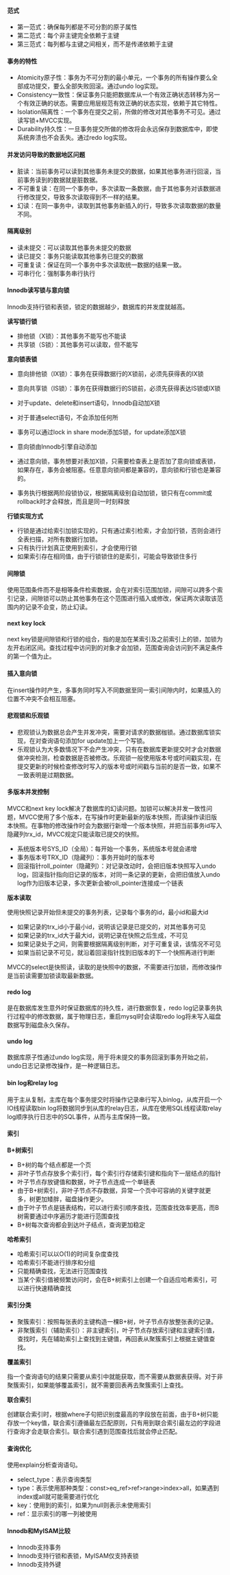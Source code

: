 
#### 范式

- 第一范式：确保每列都是不可分割的原子属性
- 第二范式：每个非主键完全依赖于主键
- 第三范式：每列都与主键之间相关，而不是传递依赖于主键

#### 事务的特性

- Atomicity原子性：事务为不可分割的最小单元，一个事务的所有操作要么全部成功提交，要么全部失败回滚。通过undo log实现。
- Consistency一致性：保证事务只能把数据库从一个有效正确状态转移为另一个有效正确的状态。需要应用层规范有效正确的状态实现，依赖于其它特性。
- Isolation隔离性：一个事务在提交之前，所做的修改对其他事务不可见。通过读写锁+MVCC实现。
- Durability持久性：一旦事务提交所做的修改将会永远保存到数据库中，即使系统奔溃也不会丢失。通过redo log实现。

#### 并发访问导致的数据地区问题

- 脏读：当前事务可以读到其他事务未提交的数据，如果其他事务进行回滚，当前事务读到的数据就是脏数据。
- 不可重复读：在同一个事务中，多次读取一条数据，由于其他事务对该数据进行修改提交，导致多次读取得到不一样的结果。
- 幻读：在同一事务中，读取到其他事务新插入的行，导致多次读取数据的数量不同。

#### 隔离级别

- 读未提交：可以读取其他事务未提交的数据
- 读已提交：事务只能读取其他事务已提交的数据
- 可重复读：保证在同一个事务中多次读取统一数据的结果一致。
- 可串行化：强制事务串行执行

#### Innodb读写锁与意向锁

Innodb支持行锁和表锁，锁定的数据越少，数据库的并发度就越高。

**读写锁行锁**

- 排他锁（X锁）：其他事务不能写也不能读
- 共享锁（S锁）：其他事务可以读取，但不能写

**意向锁表锁**

- 意向排他锁（IX锁）：事务在获得数据行的X锁前，必须先获得表的IX锁
- 意向共享锁（IS锁）：事务在获得数据行的S锁前，必须先获得表达IS锁或IX锁

- 对于update、delete和insert语句，Innodb自动加X锁
- 对于普通select语句，不会添加任何所
- 事务可以通过lock in share mode添加S锁，for update添加X锁
- 意向锁由Innodb引擎自动添加
- 通过意向锁，事务想要对表加X锁，只需要检查表上是否加了意向锁或表锁，如果存在，事务会被阻塞。任意意向锁间都是兼容的，意向锁和行锁也是兼容的。
- 事务执行根据两阶段锁协议，根据隔离级别自动加锁，锁只有在commit或rollback时才会释放，而且是同一时刻释放

**行锁实现方式**

- 行锁是通过给索引加锁实现的，只有通过索引检索，才会加行锁，否则会进行全表扫描，对所有数据行加锁。
- 只有执行计划真正使用到索引，才会使用行锁
- 如果索引存在相同值，由于行锁锁住的是索引，可能会导致锁住多行

#### 间隙锁

使用范围条件而不是相等条件检索数据，会在对索引范围加锁，间隙可以跨多个索引记录，间隙锁可以防止其他事务在这个范围进行插入或修改，保证两次读取该范围内的记录不会变，防止幻读。

#### next key lock

next key锁是间隙锁和行锁的组合，指的是加在某索引及之前索引上的锁，加锁为左开右闭区间。查找过程中访问到的对象才会加锁，范围查询会访问到不满足条件的第一个值为止。

#### 插入意向锁

在insert操作时产生，多事务同时写入不同数据至同一索引间隙内时，如果插入的位置不冲突不会相互阻塞。

#### 悲观锁和乐观锁

- 悲观锁认为数据总会产生并发冲突，需要对请求的数据枷锁。通过数据库锁实现，在对查询语句添加for update加上一个写锁。
- 乐观锁认为大多数情况下不会产生冲突，只有在数据库更新提交时才会对数据做冲突检测，检查数据是否被修改。乐观锁一般使用版本号或时间戳实现，在提交更新的时候检查修改时写入的版本号或时间戳与当前的是否一致，如果不一致表明是过期数据。

#### 多版本并发控制

MVCC和next key lock解决了数据库的幻读问题。加锁可以解决并发一致性问题，MVCC使用了多个版本，在写操作时更新最新的版本快照，而读操作读旧版本快照。在事物的修改操作时会为数据行新增一个版本快照，并把当前事务id写入隐藏列trx_id，MVCC规定只能读取已提交的快照。

- 系统版本号SYS_ID（全局）：每开始一个事务，系统版本号就会递增
- 事务版本号TRX_ID（隐藏列）：事务开始时的版本号
- 回滚指针roll_pointer（隐藏列）：对记录改动时，会把旧版本快照写入undo log，回滚指针指向旧记录的版本，对同一条记录的更新，会把旧值放入undo log作为旧版本记录，多次更新会被roll_pointer连接成一个链表

**版本读取**

使用快照记录开始但未提交的事务列表，记录每个事务的id，最小id和最大id

- 如果记录的trx_id小于最小id，说明该记录是已提交的，对其他事务可见
- 如果记录的trx_id大于最大id，说明记录在快照之后生成，不可见
- 如果记录处于之间，则需要根据隔离级别判断，对于可重复读，该情况不可见
- 如果当前记录不可见，就沿着回滚指针找到旧版本的下一个快照再进行判断

MVCC的select是快照读，读取的是快照中的数据，不需要进行加锁，而修改操作是当前读需要加锁读取最新数据。

#### redo log

是在数据库发生意外时保证数据库的持久性，进行数据恢复，redo log记录事务执行过程中的修改数据，属于物理日志，重启mysql时会读取redo log将未写入磁盘数据写到磁盘永久保存。

#### undo log

数据库原子性通过undo log实现，用于将未提交的事务回滚到事务开始之前，undo日志记录修改操作，是一种逻辑日志。

#### bin log和relay log

用于主从复制，主库在每个事务提交时将操作记录串行写入binlog，从库开启一个IO线程读取bin log将数据同步到从库的relay日志，从库在使用SQL线程读取relay log顺序执行日志中的SQL事件，从而与主库保持一致。

#### 索引

**B+树索引**

- B+树的每个结点都是一个页
- 非叶子节点存放多个索引行，每个索引行存储索引键和指向下一层结点的指针
- 叶子节点存放键值和数据，叶子节点连成一个单链表
- 由于B+树索引，非叶子节点不存数据，异常一个页中可容纳的关键字就更多，树更加矮胖，磁盘操作更少。
- 由于叶子节点是链表结构，可以进行索引顺序查找，范围查找效率更高，而B树需要通过中序遍历才能进行范围查找
- B+树每次查询都会到达叶子结点，查询更加稳定

**哈希索引**

- 哈希索引可以以O(1)的时间复杂度查找
- 哈希索引不能进行排序和分组
- 只能精确查找，无法进行范围查找
- 当某个索引值被频繁访问时，会在B+树索引上创建一个自适应哈希索引，可以进行快速精确查找

#### 索引分类

- 聚簇索引：按照每张表的主键构造一棵B+树，叶子节点存放整张表的记录。
- 非聚簇索引（辅助索引）：非主键索引，叶子节点存放索引键和主键索引值，查找时，先在辅助索引上查找到主键值，再回表从聚簇索引上根据主键值查找。

**覆盖索引**

指一个查询语句的结果只需要从索引中就能获取，而不需要从数据表获得。对于非聚簇索引，如果能够覆盖索引，就不需要回表再去聚簇索引上查找。

**联合索引**

创建联合索引时，根据where子句把识别度最高的字段放在前面，由于B+树只能存放一个key值，联合索引遵循最左匹配原则，只有用到联合索引最左边的字段进行查询才会走联合索引。联合索引遇到范围查找后就会停止匹配。

#### 查询优化

使用explain分析查询语句。
- select_type：表示查询类型
- type：表示使用那种类型：const>eq_ref>ref>range>index>all，如果遇到index或all就可能需要进行优化
- key：使用到的索引，如果为null则表示未使用索引
- ref：显示索引的哪一列被使用

#### Innodb和MyISAM比较

- Innodb支持事务
- Innodb支持行锁和表锁，MyISAM仅支持表锁
- Innodb支持外键
